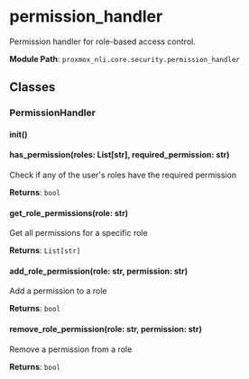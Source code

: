 # permission_handler

Permission handler for role-based access control.

**Module Path**: `proxmox_nli.core.security.permission_handler`

## Classes

### PermissionHandler

#### __init__()

#### has_permission(roles: List[str], required_permission: str)

Check if any of the user's roles have the required permission

**Returns**: `bool`

#### get_role_permissions(role: str)

Get all permissions for a specific role

**Returns**: `List[str]`

#### add_role_permission(role: str, permission: str)

Add a permission to a role

**Returns**: `bool`

#### remove_role_permission(role: str, permission: str)

Remove a permission from a role

**Returns**: `bool`

